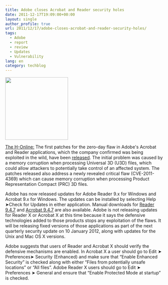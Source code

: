 ```yaml
---
title: Adobe closes Acrobat and Reader security holes
date: 2011-12-17T19:09:00+00:00
layout: single
author_profile: true
url: 2011/12/17/adobe-closes-acrobat-and-reader-security-holes/
tags:
  - Adobe
  - report
  - review
  - Updates
  - Vulnerability
lang: en
category: techblog
---
```

<div dir="ltr" trbidi="on">
  <div>
    <a href="http://1.bp.blogspot.com/-XpllBUvjElA/TuzhGgTYqOI/AAAAAAAAEWQ/6-eeLKvIM40/s1600/adobe+reader.jpg" imageanchor="1"><img border="0" height="200" src="http://1.bp.blogspot.com/-XpllBUvjElA/TuzhGgTYqOI/AAAAAAAAEWQ/6-eeLKvIM40/s200/adobe+reader.jpg" width="200" /></a>
  </div>
  
  <p>
    <a href="http://www.h-online.com/" target="_blank">The H-Online:</a> The first patches for the zero-day flaw in Adobe's Acrobat and Reader applications, which the company confirmed was being exploited in the wild, have been <a href="http://www.adobe.com/support/security/bulletins/apsb11-30.html">released</a>. The initial problem was caused by a memory corruption when processing Universal 3D (U3D) files, which could allow attackers to potentially take control of an affected system. The patches released also address a newly revealed critical flaw (CVE-2011-4369) which can cause memory corruption when processing Product Representation Compact (PRC) 3D files.
  </p>
  
  <p>
    Adobe has now released updates for Adobe Reader 9.x for Windows and Acrobat 9.x for Windows. The updates can be installed by selecting Help ➤Check for Updates in either application. Manual downloads for <a href="http://www.adobe.com/support/downloads/detail.jsp?ftpID=5319">Reader 9.4.7</a> and <a href="http://www.adobe.com/support/downloads/detail.jsp?ftpID=5320">Acrobat 9.4.7</a> are also available. Adobe is not releasing updates for Reader X or Acrobat X at this time because it says the defensive technologies added to those products stops any exploitation of the flaws. It will be releasing fixed versions of those applications as part of the next quarterly security update on 10 January 2012, along with updates for the Unix and Mac OS X versions.
  </p>
  
  <p>
    Adobe suggests that users of Reader and Acrobat X should verify the defensive mechanisms are enabled. In Acrobat X a user should go to Edit ➤ Preferences➤ Security (Enhanced) and make sure that &#8220;Enable Enhanced Security&#8221; is checked along with either &#8220;Files from potentially unsafe locations&#8221; or &#8220;All files&#8221;. Adobe Reader X users should go to Edit ➤ Preferences ➤ General and ensure that &#8220;Enable Protected Mode at startup&#8221; is checked.
  </p>
</div>